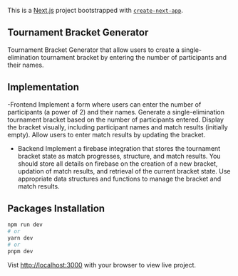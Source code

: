 This is a [Next.js](https://nextjs.org/) project bootstrapped with [`create-next-app`](https://github.com/vercel/next.js/tree/canary/packages/create-next-app).

## Tournament Bracket Generator
Tournament Bracket Generator that allow users to create a single-elimination tournament bracket by entering the number of participants and their names.

## Implementation
-Frontend
  Implement a form where users can enter the number of participants (a power of 2) and their names.
  Generate a single-elimination tournament bracket based on the number of participants entered.
  Display the bracket visually, including participant names and match results (initially empty).
  Allow users to enter match results by updating the bracket.
  
- Backend
  Implement a firebase integration that stores the tournament bracket state as match progresses, structure, and match results.
You should store all details on firebase on the creation of a new bracket, updation of match results, and retrieval of the current bracket state.
Use appropriate data structures and functions to manage the bracket and match results.

## Packages Installation
```bash
npm run dev
# or
yarn dev
# or
pnpm dev
```

Vist [http://localhost:3000](http://localhost:3000) with your browser to view live project.
